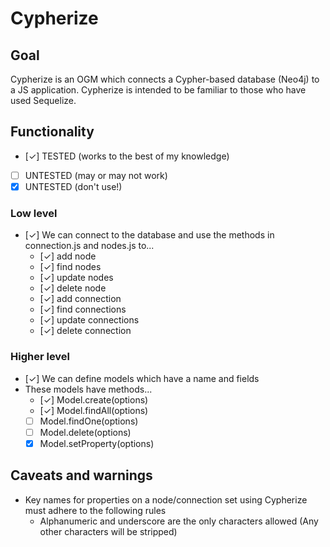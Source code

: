 # Cypherize

## Goal
Cypherize is an OGM which connects a Cypher-based database (Neo4j) to a JS application. Cypherize is intended to be familiar to those who have used Sequelize.

## Functionality

- [✓] TESTED (works to the best of my knowledge)
- [ ] UNTESTED (may or may not work)
- [x] UNTESTED (don't use!)

### Low level
- [✓] We can connect to the database and use the methods in connection.js and nodes.js to...
  - [✓] add node
  - [✓] find nodes
  - [✓] update nodes
  - [✓] delete node
  - [✓] add connection
  - [✓] find connections
  - [✓] update connections
  - [✓] delete connection


### Higher level
- [✓] We can define models which have a name and fields
- These models have methods...
  - [✓] Model.create(options)
  - [✓] Model.findAll(options)
  - [ ] Model.findOne(options)
  - [ ] Model.delete(options)
  - [x] Model.setProperty(options)

## Caveats and warnings
- Key names for properties on a node/connection set using Cypherize must adhere to the following rules
  - Alphanumeric and underscore are the only characters allowed (Any other characters will be stripped)
